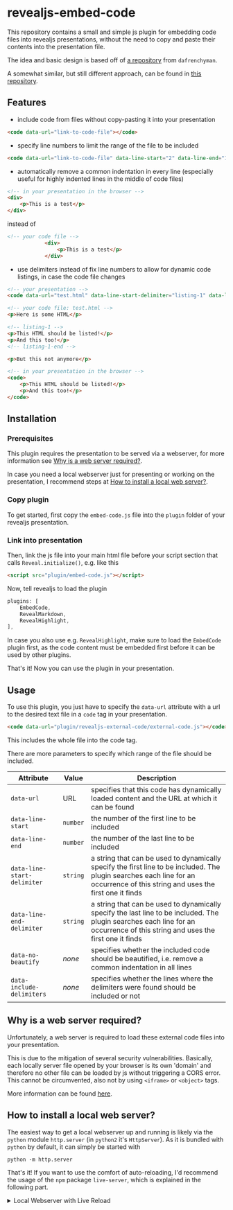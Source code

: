 revealjs-embed-code
===================

This repository contains a small and simple js plugin for embedding code files into revealjs presentations, without the need to copy and paste their contents into the presentation file.

The idea and basic design is based off of [a repository](https://github.com/dafrenchyman/reveal.js-extrernal-code) from `dafrenchyman`.

A somewhat similar, but still different approach, can be found in [this repository](https://github.com/ldionne/reveal-sampler).

## Features
- include code from files without copy-pasting it into your presentation
```html
<code data-url="link-to-code-file"></code>
```
- specify line numbers to limit the range of the file to be included
```html
<code data-url="link-to-code-file" data-line-start="2" data-line-end="10"></code>
```
- automatically remove a common indentation in every line (especially useful for highly indented lines in the middle of code files)
```html
<!-- in your presentation in the browser -->
<div>
    <p>This is a test</p>
</div>
```

instead of

```html
<!-- your code file -->
            <div>
                <p>This is a test</p>
            </div>
```
- use delimiters instead of fix line numbers to allow for dynamic code listings, in case the code file changes
```html
<!-- your presentation -->
<code data-url="test.html" data-line-start-delimiter="listing-1" data-line-end-delimiter="listing-1-end"></code>
```

```html
<!-- your code file: test.html -->
<p>Here is some HTML</p>

<!-- listing-1 -->
<p>This HTML should be listed!</p>
<p>And this too!</p>
<!-- listing-1-end -->

<p>But this not anymore</p>
```

```html
<!-- in your presentation in the browser -->
<code>
    <p>This HTML should be listed!</p>
    <p>And this too!</p>
</code>
```

## Installation
### Prerequisites
This plugin requires the presentation to be served via a webserver, for more information see [Why is a web server required?](#why-is-a-web-server-required).

In case you need a local webserver just for presenting or working on the presentation, I recommend steps at [How to install a local web server?](#how-to-install-a-local-web-server).

### Copy plugin
To get started, first copy the `embed-code.js` file into the `plugin` folder of your revealjs presentation.

### Link into presentation
Then, link the js file into your main html file before your script section that calls `Reveal.initialize()`, e.g. like this

```html
<script src="plugin/embed-code.js"></script>
```

Now, tell revealjs to load the plugin

```javascript
plugins: [
    EmbedCode,
    RevealMarkdown,
    RevealHighlight,
],
```

In case you also use e.g. `RevealHighlight`, make sure to load the `EmbedCode` plugin first, as the code content must be embedded first before it can be used by other plugins.

That's it! Now you can use the plugin in your presentation.

## Usage
To use this plugin, you just have to specify the `data-url` attribute with a url to the desired text file in a `code` tag in your presentation.

```html
<code data-url="plugin/revealjs-external-code/external-code.js"></code>
```

This includes the whole file into the code tag.

There are more parameters to specify which range of the file should be included.

|Attribute|Value|Description|
|-|-|-|
|`data-url`|URL|specifies that this code has dynamically loaded content and the URL at which it can be found|
|`data-line-start`|`number`|the number of the first line to be included|
|`data-line-end`|`number`|the number of the last line to be included|
|`data-line-start-delimiter`|`string`|a string that can be used to dynamically specify the first line to be included. The plugin searches each line for an occurrence of this string and uses the first one it finds|
|`data-line-end-delimiter`|`string`|a string that can be used to dynamically specify the last line to be included. The plugin searches each line for an occurrence of this string and uses the first one it finds|
|`data-no-beautify`|_none_|specifies whether the included code should be beautified, i.e. remove a common indentation in all lines|
|`data-include-delimiters`|_none_|specifies whether the lines where the delimiters were found should be included or not|

## Why is a web server required?
Unfortunately, a web server is required to load these external code files into your presentation.

This is due to the mitigation of several security vulnerabilities.
Basically, each locally server file opened by your browser is its own 'domain' and therefore no other file can be loaded by js without triggering a CORS error.
This cannot be circumvented, also not by using `<iframe>` or `<object>` tags.

More information can be found [here](https://developer.mozilla.org/en-US/docs/Web/HTTP/CORS/Errors/CORSRequestNotHttp).

## How to install a local web server?
The easiest way to get a local webserver up and running is likely via the `python` module `http.server` (in `python2` it's `HttpServer`).
As it is bundled with `python` by default, it can simply be started with

```
python -m http.server
```

That's it!
If you want to use the comfort of auto-reloading, I'd recommend the usage of the `npm` package `live-server`, which is explained in the following part.

<details>
<summary>Local Webserver with Live Reload</summary>

Install [`nodejs`](https://nodejs.org/en/download/) and then initialize a new package with

```sh
npm init -y
```

This creates a `package.json` file in your current directory, which you can basically ignore.

Now, install and start a local webserver

```sh
npm install live-server
node node_modules/live-server/live-server.js
```

Assuming that you presentation file lies in you current working directory and has the filename `index.html`, it should now being opened in your web browser at the address http://127.0.0.1:8080/.

After making changes and saving them into your presentation file, the website should reload automatically.

For more information take a look [here](https://www.npmjs.com/package/live-server).
</details>
